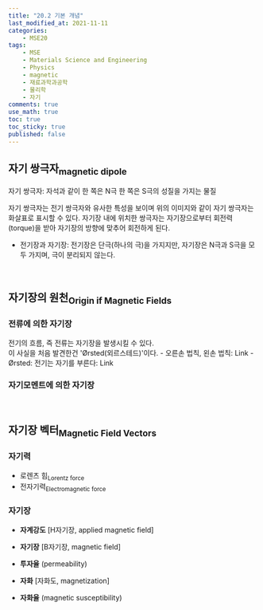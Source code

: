 ```yaml
---
title: "20.2 기본 개념"
last_modified_at: 2021-11-11
categories:
    - MSE20
tags:
    - MSE
    - Materials Science and Engineering
    - Physics
    - magnetic
    - 재료과학과공학
    - 물리학
    - 자기
comments: true
use_math: true
toc: true
toc_sticky: true
published: false
---
```


<h2>자기 쌍극자<sub>magnetic dipole</sub></h2>

자기 쌍극자: 자석과 같이 한 쪽은 N극 한 쪽은 S극의 성질을 가지는 물질

자기 쌍극자는 전기 쌍극자와 유사한 특성을 보이며 위의 이미지와 같이 자기 쌍극자는 화살표로 표시할 수 있다.
자기장 내에 위치한 쌍극자는 자기장으로부터 회전력(torque)을 받아 자기장의 방향에 맞추어 회전하게 된다.

- 전기장과 자기장: 전기장은 단극(하나의 극)을 가지지만, 자기장은 N극과 S극을 모두 가지며, 극이 분리되지 않는다.

<br/>

<h2>자기장의 원천<sub>Origin if Magnetic Fields</sub></h2>

<h3>전류에 의한 자기장</h3>

전기의 흐름, 즉 전류는 자기장을 발생시킬 수 있다.\
이 사실을 처음 발견한건 'Ørsted(외르스테드)'이다. 
    - 오른손 법칙, 왼손 법칙: Link
    - Ørsted: 전기는 자기를 부른다: Link

<h3>자기모멘트에 의한 자기장</h3>



<br/>

<h2>자기장 벡터<sub>Magnetic Field Vectors</sub></h2>

<h3>자기력</h3>

- 로렌츠 힘<sub>Lorentz force</sub>
- 전자기력<sub>Electromagnetic force</sub>

<h3>자기장</h3>

- **자계강도** [H자기장, applied magnetic field]



- **자기장** [B자기장, magnetic field]



- **투자율** (permeability)



- **자화** [자화도, magnetization]



- **자화율** (magnetic susceptibility)


